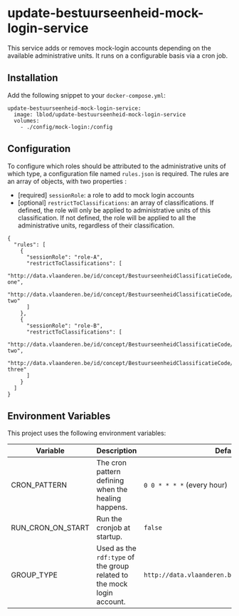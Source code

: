 # update-bestuurseenheid-mock-login-service

This service adds or removes mock-login accounts depending on the available administrative units. It runs on a configurable basis via a cron job.

## Installation

Add the following snippet to your `docker-compose.yml`:

```
update-bestuurseenheid-mock-login-service:
  image: lblod/update-bestuurseenheid-mock-login-service
  volumes:
    - ./config/mock-login:/config
```

## Configuration

To configure which roles should be attributed to the administrative units of which type, a configuration file named `rules.json` is required. The rules are an array of objects, with two properties :
- [required] `sessionRole`: a role to add to mock login accounts
- [optional] `restrictToClassifications`: an array of classifications. If defined, the role will only be applied to administrative units of this classification. If not defined, the role will be applied to all the administrative units, regardless of their classification.

```
{
  "rules": [
    {
      "sessionRole": "role-A",
      "restrictToClassifications": [
        "http://data.vlaanderen.be/id/concept/BestuurseenheidClassificatieCode/example-one",
        "http://data.vlaanderen.be/id/concept/BestuurseenheidClassificatieCode/example-two"
      ]
    },
    {
      "sessionRole": "role-B",
      "restrictToClassifications": [
        "http://data.vlaanderen.be/id/concept/BestuurseenheidClassificatieCode/example-two",
        "http://data.vlaanderen.be/id/concept/BestuurseenheidClassificatieCode/example-three"
      ]
    }
  ]
}

```

## Environment Variables

This project uses the following environment variables:

| Variable        | Description                                                                                      | Default Value                                                | Required |
|-----------------|--------------------------------------------------------------------------------------------------|--------------------------------------------------------------|----------|
| CRON_PATTERN    | The cron pattern defining when the healing happens.                                              | `0 0 * * * *` (every hour)                                   | No       |
| RUN_CRON_ON_START | Run the cronjob at startup.                                                                    | `false`                                                      | No       |
| GROUP_TYPE      | Used as the `rdf:type` of the group related to the mock login account.                   | `http://data.vlaanderen.be/ns/besluit#Bestuurseenheid`       | No       |
